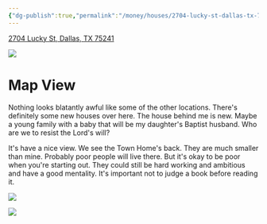 ```yaml
---
{"dg-publish":true,"permalink":"/money/houses/2704-lucky-st-dallas-tx-75241/","tags":["homes2023"],"created":"Jun 12, 2023, 8:32 PM","updated":""}
---
```



[2704 Lucky St, Dallas, TX 75241](https://www.homes.com/property/2704-lucky-st-dallas-tx/9z0lf5kezx8cx/)

![](https://images.homes.com/listings/116/1795371423-827467551-original.jpg)

# Map View

Nothing looks blatantly awful like some of the other locations. There's definitely some new houses over here. The house behind me is new. Maybe a young family with a baby that will be my daughter's Baptist husband. Who are we to resist the Lord's will?

It's have a nice view. We see the Town Home's back. They are much smaller than mine. Probably poor people will live there. But it's okay to be poor when you're starting out. They could still be hard working and ambitious and have a good mentality. It's important not to judge a book before reading it.

![](https://i.imgur.com/8xfoqgg.png)

![](https://i.imgur.com/gPG45kx.png)

